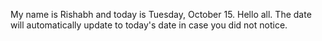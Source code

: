 My name is Rishabh and today is Tuesday, October 15. Hello all. The date will automatically update to today's date in case you did not notice.
